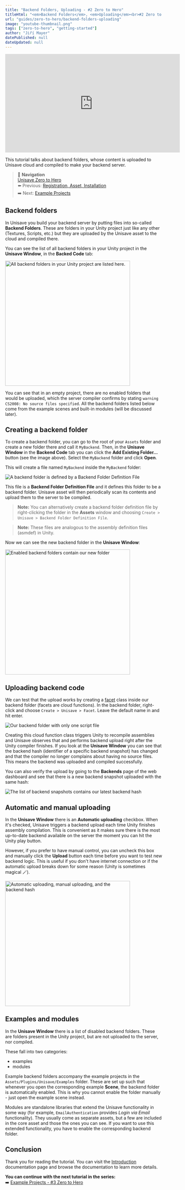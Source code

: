 ```yaml
---
title: "Backend Folders, Uploading - #2 Zero to Hero"
titleHtml: "<em>Backend Folders</em>, <em>Uploading</em><br>#2 Zero to Hero"
url: "guides/zero-to-hero/backend-folders-uploading"
image: "youtube-thumbnail.png"
tags: ["zero-to-hero", "getting-started"]
author: "Jiří Mayer"
datePublished: null
dateUpdated: null
---
```


<div class="youtube-container">
    <iframe width="560" height="315" src="https://www.youtube.com/embed/T508SW8JQXA?si=wy9TVCutQVF2YQ2w" title="YouTube video player" frameborder="0" allow="accelerometer; autoplay; clipboard-write; encrypted-media; gyroscope; picture-in-picture; web-share" referrerpolicy="strict-origin-when-cross-origin" allowfullscreen></iframe>
</div>

This tutorial talks about backend folders, whose content is uploaded to Unisave cloud and compiled to make your backend server.

> 📖 **Navigation**<br>
> [Unisave Zero to Hero](../zero-to-hero.md)<br>
> ⬅️ Previous: [Registration, Asset, Installation](../01-registration-asset-installation/zth-registration-asset-installation.md)<br>
> ➡️ Next: [Example Projects](../03-example-projects/zth-example-projects.md)


## Backend folders

In Unisave you build your backend server by putting files into so-called **Backend Folders**. These are folders in your Unity project just like any other (Textures, Scripts, etc.) but they are uploaded by the Unisave asset to the cloud and compiled there.

You can see the list of all backend folders in your Unity project in the **Unisave Window**, in the **Backed Code** tab:

<img src="backend-code-tab-with-no-files-to-upload.jpg" alt="All backend folders in your Unity project are listed here." width="400">

You can see that in an empty project, there are no enabled folders that would be uploaded, which the server compiler confirms by stating `warning CS2008: No source files specified`. All the backend folders listed below come from the example scenes and built-in modules (will be discussed later).


## Creating a backend folder

To create a backend folder, you can go to the root of your `Assets` folder and create a new folder there and call it `MyBackend`. Then, in the **Unisave Window** in the **Backend Code** tab you can click the **Add Existing Folder...** button (see the image above). Select the `MyBackend` folder and click **Open**.

This will create a file named `MyBackend` inside the `MyBackend` folder:

<img src="backend-definition-file-in-assets.jpg" alt="A backend folder is defined by a Backend Folder Definition File">

This file is a **Backend Folder Definition File** and it defines this folder to be a backend folder. Unisave asset will then periodically scan its contents and upload them to the server to be compiled.

> **Note:** You can alternatively create a backend folder definition file by right-clicking the folder in the **Assets** window and choosing `Create > Unisave > Backend Folder Definition File`.

> **Note:** These files are analogous to the assembly definition files (asmdef) in Unity.

Now we can see the new backend folder in the **Unisave Window**:

<img src="our-new-backend-folder.jpg" alt="Enabled backend folders contain our new folder" width="400">


## Uploading backend code

We can test that the upload works by creating a [facet](../../../docs/facets.md) class inside our backend folder (facets are cloud functions). In the backend folder, right-click and choose `Create > Unisave > Facet`. Leave the default name in and hit enter.

<img src="backend-with-one-script-file.jpg" alt="Our backend folder with only one script file">

Creating this cloud function class triggers Unity to recompile assemblies and Unisave observes that and performs backend upload right after the Unity compiler finishes. If you look at the **Unisave Window** you can see that the backend hash (identifier of a specific backend snapshot) has changed and that the compiler no longer complains about having no source files. This means the backend was uploaded and compiled successfully.

You can also verify the upload by going to the **Backends** page of the web dashboard and see that there is a new backend snapshot uploaded with the same hash:

<img src="uploaded-backends.jpg" alt="The list of backend snapshots contains our latest backend hash">


## Automatic and manual uploading

In the **Unisave Window** there is an **Automatic uploading** checkbox. When it's checked, Unisave triggers a backend upload each time Unity finishes assembly compilation. This is convenient as it makes sure there is the most up-to-date backend available on the server the moment you can hit the Unity play button.

However, if you prefer to have manual control, you can uncheck this box and manually click the **Upload** button each time before you want to test new backend logic. This is useful if you don't have internet connection or if the automatic upload breaks down for some reason (Unity is sometimes magical 🪄).

<img src="automatic-vs-manual-upload.jpg" alt="Automatic uploading, manual uploading, and the backend hash" width="400">


## Examples and modules

In the **Unisave Window** there is a list of disabled backend folders. These are folders present in the Unity project, but are not uploaded to the server, nor compiled.

These fall into two categories:

- examples
- modules

Example backend folders accompany the example projects in the `Assets/Plugins/Unisave/Examples` folder. These are set up such that whenever you open the corresponding example **Scene**, the backend folder is automatically enabled. This is why you cannot enable the folder manually - just open the example scene instead.

Modules are standalone libraries that extend the Unisave functionality in some way (for example, `EmailAuthentication` provides *Login via Email* functionality). They usually come as separate assets, but a few are included in the core asset and those the ones you can see. If you want to use this extended functionality, you have to enable the corresponding backend folder.


## Conclusion

Thank you for reading the tutorial. You can visit the [Introduction](../../../docs/introduction/introduction.md) documentation page and browse the documentation to learn more details.

**You can continue with the next tutorial in the series:**<br>
➡️ [Example Projects - #3 Zero to Hero](../03-example-projects/zth-example-projects.md)

